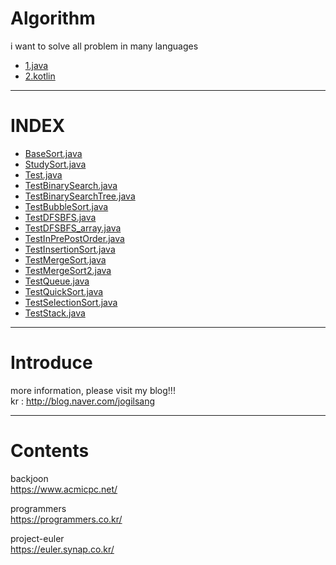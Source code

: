 ﻿# Algorithm

i want to solve all problem in many languages
- [1.java](https://github.com/jogilsang/Algorithm/tree/master/java)
- [2.kotlin](https://github.com/jogilsang/Algorithm/tree/master/kotlin)

---

INDEX
=============
- [BaseSort.java](https://github.com/jogilsang/Algorithm/blob/master/1.java/src/default_sort/BaseSort.java)
- [StudySort.java](https://github.com/jogilsang/Algorithm/blob/master/1.java/src/default_sort/StudySort.java)
- [Test.java](https://github.com/jogilsang/Algorithm/blob/master/1.java/src/default_sort/Test.java)
- [TestBinarySearch.java](https://github.com/jogilsang/Algorithm/blob/master/1.java/src/default_sort/TestBinarySearch.java)
- [TestBinarySearchTree.java](https://github.com/jogilsang/Algorithm/blob/master/1.java/src/default_sort/TestBinarySearchTree.java)
- [TestBubbleSort.java](https://github.com/jogilsang/Algorithm/blob/master/1.java/src/default_sort/TestBubbleSort.java)
- [TestDFSBFS.java](https://github.com/jogilsang/Algorithm/blob/master/1.java/src/default_sort/TestDFSBFS.java)
- [TestDFSBFS_array.java](https://github.com/jogilsang/Algorithm/blob/master/1.java/src/default_sort/TestDFSBFS_array.java)
- [TestInPrePostOrder.java](https://github.com/jogilsang/Algorithm/blob/master/1.java/src/default_sort/TestInPrePostOrder.java)
- [TestInsertionSort.java](https://github.com/jogilsang/Algorithm/blob/master/1.java/src/default_sort/TestInsertionSort.java)
- [TestMergeSort.java](https://github.com/jogilsang/Algorithm/blob/master/1.java/src/default_sort/TestMergeSort.java)
- [TestMergeSort2.java](https://github.com/jogilsang/Algorithm/blob/master/1.java/src/default_sort/TestMergeSort2.java)
- [TestQueue.java](https://github.com/jogilsang/Algorithm/blob/master/1.java/src/default_sort/TestQueue.java)
- [TestQuickSort.java](https://github.com/jogilsang/Algorithm/blob/master/1.java/src/default_sort/TestQuickSort.java)
- [TestSelectionSort.java](https://github.com/jogilsang/Algorithm/blob/master/1.java/src/default_sort/TestSelectionSort.java)
- [TestStack.java](https://github.com/jogilsang/Algorithm/blob/master/1.java/src/default_sort/TestStack.java)

---

Introduce
=============

more information, please visit my blog!!!  
kr : <http://blog.naver.com/jogilsang>  

---

Contents
=============

backjoon  
<https://www.acmicpc.net/>  

programmers  
<https://programmers.co.kr/>  

project-euler   
<https://euler.synap.co.kr/>   
